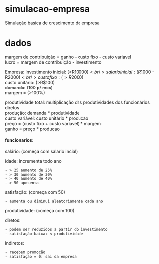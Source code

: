 # simulacao-empresa
 Simulação basica de crescimento de empresa 

# dados <br/>
margem de contribuição = ganho - custo fixo - custo variavel <br/>
lucro = margem de contribuição - investimento <br/>

Empresa:
investimento inicial: (>R$10000)<br/>
salario inicial: (R$1000 - R$2000)<br/>
custo fixo: (>R$2000)<br/>
custo unitário: (>R$100)<br/>
demanda: (100 p/ mes)<br/>
margem = (>100%)<br/>

produtividade total: multiplicação das produtividades dos funcionários diretos<br/>
produção: demanda * produtividade<br/>
custo variável: custo unitário * producao<br/>
preço = (custo fixo + custo variavel) * margem<br/>
ganho = preço * producao <br/>

#### funcionarios: 

salário: (começa com salario incial)

idade: incrementa todo ano

	- > 25 aumento de 25%
	- > 30 aumento de 30%
	- > 40 aumento de 40%
	- > 50 aposenta
	
satisfação: (começa com 50)

	- aumenta ou diminui aleatoriamente cada ano
	
produtividade: (começa com 100)

diretos: 

	- podem ser reduzidos a partir do investimento
	- satisfação baixa: < produtividade

indiretos:

	- recebem promoção
	- satisfação = 0: sai da empresa
	
